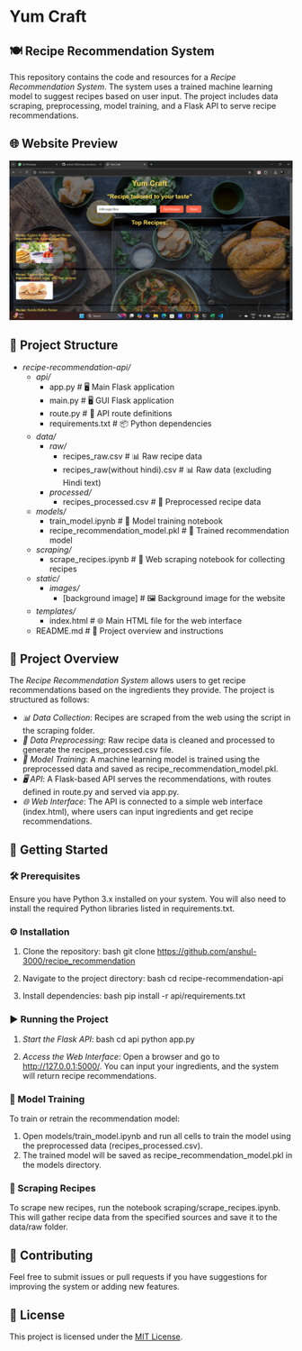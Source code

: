 # Yum Craft
## 🍽️ Recipe Recommendation System

This repository contains the code and resources for a *Recipe Recommendation System*. The system uses a trained machine learning model to suggest recipes based on user input. The project includes data scraping, preprocessing, model training, and a Flask API to serve recipe recommendations.

## 🌐 Website Preview

![Website Screenshot](static/images/website_screenshot.png)


## 📁 Project Structure

- *recipe-recommendation-api/*
  - *api/*
    - app.py                   # 🖥️ Main Flask application
    - main.py                  # 🖥️ GUI Flask application
    - route.py                 # 🔄 API route definitions
    - requirements.txt         # 📦 Python dependencies
  - *data/*
    - *raw/*
      - recipes_raw.csv       # 📊 Raw recipe data
      - recipes_raw(without hindi).csv  # 📊 Raw data (excluding Hindi text)
    - *processed/*
      - recipes_processed.csv  # 🧹 Preprocessed recipe data
  - *models/*
    - train_model.ipynb       # 📓 Model training notebook
    - recipe_recommendation_model.pkl  # 🤖 Trained recommendation model
  - *scraping/*
    - scrape_recipes.ipynb    # 🍴 Web scraping notebook for collecting recipes
  - *static/*
    - *images/*
      - [background image]     # 🖼️ Background image for the website
  - *templates/*
    - index.html               # 🌐 Main HTML file for the web interface
  - README.md                  # 📖 Project overview and instructions



## 🌟 Project Overview

The *Recipe Recommendation System* allows users to get recipe recommendations based on the ingredients they provide. The project is structured as follows:

- *📊 Data Collection*: Recipes are scraped from the web using the script in the scraping folder.
- *🧹 Data Preprocessing*: Raw recipe data is cleaned and processed to generate the recipes_processed.csv file.
- *🤖 Model Training*: A machine learning model is trained using the preprocessed data and saved as recipe_recommendation_model.pkl.
- *🖥️ API*: A Flask-based API serves the recommendations, with routes defined in route.py and served via app.py.
- *🌐 Web Interface*: The API is connected to a simple web interface (index.html), where users can input ingredients and get recipe recommendations.

## 🚀 Getting Started

### 🛠️ Prerequisites

Ensure you have Python 3.x installed on your system. You will also need to install the required Python libraries listed in requirements.txt.

### ⚙️ Installation

1. Clone the repository:
    bash
    git clone https://github.com/anshul-3000/recipe_recommendation
    

2. Navigate to the project directory:
    bash
    cd recipe-recommendation-api
    

3. Install dependencies:
    bash
    pip install -r api/requirements.txt
    

### ▶️ Running the Project

1. *Start the Flask API*:
    bash
    cd api
    python app.py
    

2. *Access the Web Interface*: Open a browser and go to http://127.0.0.1:5000/. You can input your ingredients, and the system will return recipe recommendations.

### 🧠 Model Training

To train or retrain the recommendation model:

1. Open models/train_model.ipynb and run all cells to train the model using the preprocessed data (recipes_processed.csv).
2. The trained model will be saved as recipe_recommendation_model.pkl in the models directory.

### 🍴 Scraping Recipes

To scrape new recipes, run the notebook scraping/scrape_recipes.ipynb. This will gather recipe data from the specified sources and save it to the data/raw folder.

## 🤝 Contributing

Feel free to submit issues or pull requests if you have suggestions for improving the system or adding new features.

## 📜 License

This project is licensed under the [MIT License](LICENSE).
